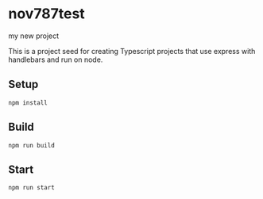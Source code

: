 # nov787test

my new project

This is a project seed for creating Typescript projects that use express with handlebars and run on node.

## Setup

`npm install`

## Build

`npm run build`

## Start

`npm run start`

